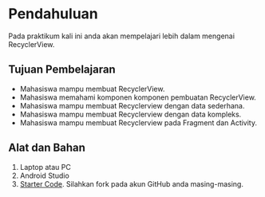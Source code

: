 # Pendahuluan

Pada praktikum kali ini anda akan mempelajari lebih dalam mengenai RecyclerView.

## Tujuan Pembelajaran

- Mahasiswa mampu membuat RecyclerView.
- Mahasiswa memahami komponen komponen pembuatan RecyclerView.
- Mahasiswa mampu membuat Recyclerview dengan data sederhana.
- Mahasiswa mampu membuat Recyclerview dengan data kompleks.
- Mahasiswa mampu membuat Recyclerview pada Fragment dan Activity.

## Alat dan Bahan

1. Laptop atau PC
2. Android Studio
3. [Starter Code](https://github.com/polinema-mobile/2019-mobile07). Silahkan
   fork pada akun GitHub anda masing-masing.
